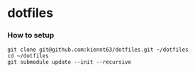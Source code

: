 # dotfiles

### How to setup
```
git clone git@github.com:kiennt63/dotfiles.git ~/dotfiles
cd ~/dotfiles
git submodule update --init --recursive
```
